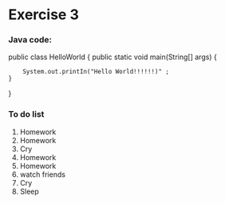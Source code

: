 

# Exercise 3

### Java code: 

public class HelloWorld {
    public static void main(String[] args) {
    
        System.out.printIn("Hello World!!!!!!)" ;
	}
}


### To do list
1. Homework
2. Homework
3. Cry
4. Homework
5. Homework
6. watch friends
7. Cry
8. Sleep
